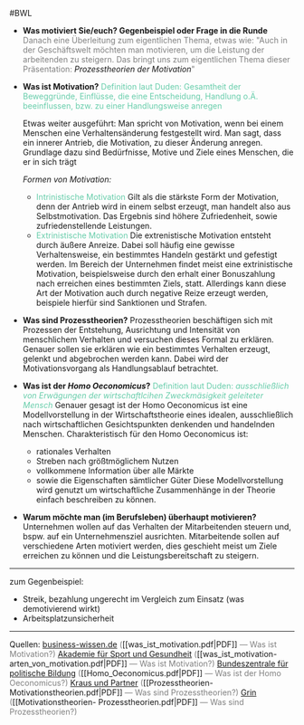 #BWL
- **Was motiviert Sie/euch? Gegenbeispiel oder Frage in die Runde**
	<font style="color:grey">Danach eine Überleitung zum eigentlichen Thema, etwas wie: "Auch in der Geschäftswelt möchten man motivieren, um die Leistung der arbeitenden zu steigern. Das bringt uns zum eigentlichen Thema dieser Präsentation:</font> *Prozesstheorien der Motivation*<font style="color:grey">"</font>

- **Was ist Motivation?**
	<font style="color:MediumAquaMarine">Definition laut Duden: Gesamtheit der Beweggründe, Einflüsse, die eine Entscheidung, Handlung o.Ä. beeinflussen, bzw. zu einer Handlungsweise anregen</font> 
	
	Etwas weiter ausgeführt: Man spricht von Motivation, wenn bei einem Menschen eine Verhaltensänderung festgestellt wird. Man sagt, dass ein innerer Antrieb, die Motivation, zu dieser Änderung anregen. Grundlage dazu sind Bedürfnisse, Motive und Ziele eines Menschen, die er in sich trägt
	
	*Formen von Motivation:*
	- <font style="color:MediumAquaMarine">Intrinistische Motivation</font>
		Gilt als die stärkste Form der Motivation, denn der Antrieb wird in einem selbst erzeugt, man handelt also aus Selbstmotivation.
		Das Ergebnis sind höhere Zufriedenheit, sowie zufriedenstellende Leistungen.
	- <font style="color:MediumAquaMarine">Extrinistische Motivation</font>
		Die extrenistische Motivation entsteht durch äußere Anreize. Dabei soll häufig eine gewisse Verhaltensweise, ein bestimmtes Handeln gestärkt und gefestigt werden.
		Im Bereich der Unternehmen findet meist eine extrinistische Motivation, beispielsweise durch den erhalt einer Bonuszahlung nach erreichen eines bestimmten Ziels, statt.
		Allerdings kann diese Art der Motivation auch durch negative Reize erzeugt werden, beispiele hierfür sind Sanktionen und Strafen.

- **Was sind Prozesstheorien?**
	Prozesstheorien beschäftigen sich mit Prozessen der Entstehung, Ausrichtung und Intensität von menschlichem Verhalten und versuchen dieses Formal zu erklären. Genauer sollen sie erklären wie ein bestimmtes Verhalten erzeugt, gelenkt und abgebrochen werden kann. Dabei wird der Motivationsvorgang als Handlungsablauf betrachtet. 

- **Was ist der *Homo Oeconomicus*?**
	<font style="color:MediumAquaMarine">Definition laut Duden: <i>ausschließlich von Erwägungen der wirtschaftlcihen Zweckmäsigkeit geleiteter Mensch</i></font>
	Genauer gesagt ist der Homo Oeconomicus ist eine Modellvorstellung in der Wirtschaftstheorie eines idealen, ausschließlich nach wirtschaftlichen Gesichtspunkten denkenden und handelnden Menschen.
	Charakteristisch für den Homo Oeconomicus ist:
	- rationales Verhalten
	- Streben nach größtmöglichem Nutzen
	- vollkommene Information über alle Märkte
	- sowie die Eigenschaften sämtlicher Güter
	Diese Modellvorstellung wird genutzt um wirtschaftliche Zusammenhänge in der Theorie einfach beschreiben zu können.


- **Warum möchte man (im Berufsleben) überhaupt motivieren?**
	Unternehmen wollen auf das Verhalten der Mitarbeitenden steuern und, bspw. auf ein Unternehmensziel ausrichten.
	Mitarbeitende sollen auf verschiedene Arten motiviert werden, dies geschieht meist um Ziele erreichen zu können und die Leistungsbereitschaft zu steigern.

  
<hr>

zum Gegenbeispiel: 
- Streik, bezahlung ungerecht im Vergleich zum Einsatz (was demotivierend wirkt)
- Arbeitsplatzunsicherheit


---

Quellen:
<a href="https://www.business-wissen.de/hb/was-motivation-ist-und-wie-motivation-erklaert-wird/">business-wissen.de</a> <font style="color:grey">(</font>[[was_ist_motivation.pdf|PDF]]<font style="color:grey"> — Was ist Motivation?)</font>
<a href="https://www.akademie-sport-gesundheit.de/magazin/motivation.html">Akademie für Sport und Gesundheit</a> <font style="color:grey">(</font>[[was_ist_motivation-arten_von_motivation.pdf|PDF]]<font style="color:grey"> — Was ist Motivation?)</font>
<a href="https://www.bpb.de/kurz-knapp/lexika/lexikon-der-wirtschaft/19635/homo-oeconomicus/">Bundeszentrale für politische Bildung</a> <font style="color:grey">(</font>[[Homo_Oeconomicus.pdf|PDF]]<font style="color:grey"> — Was ist der Homo Oeconomicus?)</font>
<a href="https://kraus-und-partner.de/wissen/wiki/motivationstheorie-motivationsberatung-motivationsberater-karlsruhe">Kraus und Partner</a> <font style="color:grey">(</font>[[Prozesstheorien-Motivationstheorien.pdf|PDF]]<font style="color:grey"> — Was sind Prozesstheorien?)</font>
<a href="https://www.grin.com/document/18414">Grin</a> <font style="color:grey">(</font>[[Motivationstheorien- Prozesstheorien.pdf|PDF]]<font style="color:grey"> — Was sind Prozesstheorien?)</font>

